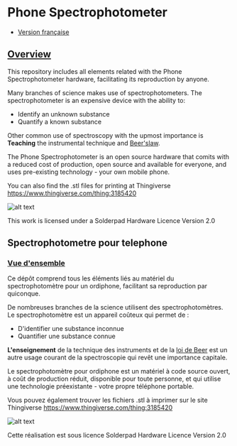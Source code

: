 # Phone Spectrophotometer

+ [Version française](#spectrophotometre_pour_telephone)

## <U> Overview </U>

This repository includes all elements related with the Phone Spectrophotometer hardware, facilitating its reproduction by anyone.

Many branches of science makes use of spectrophotometers.
The spectrophotometer is an expensive device with the ability to:
<ul>
  <li>Identify an unknown substance</li>
  <li>Quantify a known substance</li>
</ul>

Other common use of spectroscopy with the upmost importance is <b>Teaching</b> the instrumental technique and [Beer'slaw](https://en.wikipedia.org/wiki/Beer%E2%80%93Lambert_law).

The Phone Spectrophotometer is an open source hardware that comits with a reduced cost of production, open source and available for everyone, and uses pre-existing technology - your own mobile phone.

You can also find the .stl files for printing at Thingiverse https://www.thingiverse.com/thing:3185420


![alt text](https://github.com/VascoRibeiroPereira/phone-spectrophotometer/blob/master/images/Overview.jpg?raw=true)


This work is licensed under a Solderpad Hardware Licence Version 2.0

## Spectrophotometre pour telephone

### <U>Vue d'ensemble</U>

Ce dépôt comprend tous les éléments liés au matériel du spectrophotomètre pour un ordiphone, facilitant sa reproduction par quiconque.

De nombreuses branches de la science utilisent des spectrophotomètres. Le spectrophotomètre est un appareil coûteux qui permet de :

<ul>
    <li>D'identifier une substance inconnue</li>
    <li>Quantifier une substance connue</li>
</ul>

<b>L'enseignement</b> de la technique des instruments et de la [loi de Beer](https://fr.wikipedia.org/wiki/Loi_de_Beer-Lambert) est un autre usage courant de la spectroscopie qui revêt une importance capitale.

Le spectrophotomètre pour ordiphone est un matériel à code source ouvert, à coût de production réduit, disponible pour toute personne, et qui utilise une technologie préexistante - votre propre téléphone portable.

Vous pouvez également trouver les fichiers .stl à imprimer sur le site Thingiverse <https://www.thingiverse.com/thing:3185420>


![alt text](https://github.com/VascoRibeiroPereira/phone-spectrophotometer/blob/master/images/Overview.jpg?raw=true)



Cette réalisation est sous licence Solderpad Hardware Licence Version 2.0
